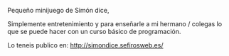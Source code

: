 Pequeño minijuego de Simón dice,

Simplemente entretenimiento y para enseñarle a mi hermano / colegas lo que se puede hacer con un curso básico de programación.

Lo teneis publico en: http://simondice.sefirosweb.es/
